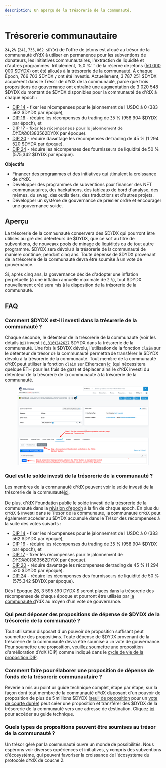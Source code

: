 ```yaml
---
description: Un aperçu de la trésorerie de la communauté.
---
```


# Trésorerie communautaire

**`24,2%`** (`241,735,862 $DYDX`) de l'offre de jetons est alloué au trésor de la communauté dYdX à utiliser en permanence pour les subventions de donateurs, les initiatives communautaires, l'extraction de liquidité et d'autres programmes. Initialement, `5,0 %``` de la réserve de jetons ([50 000 000 $DYDX](https://docs.dydx.community/dydx-governance/start-here/dydx-allocations)) ont été alloués à la trésorerie de la communauté. À chaque Époch, 766 703 $DYDX y ont été investis. Actuellement, 3 787 251 $DYDX acquièrent dans le Trésor de dYdX de la communauté, parce que trois propositions de gouvernance ont entraîné une augmentation de 3 020 548 $DYDX du montant de $DYDX disponibles pour la communauté de dYdX à chaque époch :

* [DIP 14](https://dydx.community/dashboard/proposal/7) - fixer les récompenses pour le jalonnement de l'USDC à 0 (383 562 $DYDX par époque),
* [DIP 16](https://dydx.community/dashboard/proposal/8) - réduire les récompenses du trading de 25 % (958 904 $DYDX par époch), et
* [DIP 17](https://dydx.community/dashboard/proposal/9) - fixer les récompenses pour le jalonnement de $DYDX à 0 (383 562 $DYDX par époque).
* [DIP 20](https://dydx.community/dashboard/proposal/11) - réduire davantage les récompenses de trading de 45 % (1 294 520 $DYDX par époque).
* [DIP 24](https://github.com/dydxfoundation/dip/blob/master/content/dips/DIP-24.md) - réduire les récompenses des fournisseurs de liquidité de 50 % (575,342 $DYDX par époque).



**Objectifs**

* Financer des programmes et des initiatives qui stimulent la croissance de dYdX.
* Développer des programmes de subventions pour financer des NFT communautaires, des hackathons, des tableaux de bord d'analyse, des mèmes, du swag, des outils tiers, des traductions et d'autres projets.
* Développer un système de gouvernance de premier ordre et encourager une gouvernance solide.

## Aperçu

La trésorerie de la communauté conservera des $DYDX qui pourront être utilisés au gré des détenteurs de $DYDX, que ce soit au titre de subventions, de nouveaux pools de minage de liquidités ou de tout autre programme. $DYDX sera dévolu à la trésorerie de la communauté de manière continue, pendant cinq ans. Toute dépense de $DYDX provenant de la trésorerie de la communauté devra être soumise à un vote de gouvernance.

Si, après cinq ans, la gouvernance décide d'adopter une inflation perpétuelle (à une inflation annuelle maximale de `2 %`), tout $DYDX nouvellement créé sera mis à la disposition de la trésorerie de la communauté.

## FAQ

### Comment $DYDX est-il investi dans la trésorerie de la communauté ?

Chaque seconde, le détenteur de la trésorerie de la communauté (voir les détails [ici](https://docs.dydx.community/dydx-governance/resources/technical-overview#governance-architecture-overview)) investit [`0,3169242627`](tel:03169242627) $DYDX dans la trésorerie de la communauté. Une fois le $DYDX dévolu, l'utilisation de la fonction `claim` sur le détenteur de trésor de la communauté permettra de transférer le $DYDX dévolu à la trésorerie de la communauté. Tout membre de la communauté dYdX peut utiliser la fonction `claim` sur Etherscan [ici](https://etherscan.io/address/0x08a90Fe0741B7DeF03fB290cc7B273F1855767D8#writeContract) (qui nécessitera quelque ETH pour les frais de gaz) et déplacer ainsi le dYdX investi du détenteur de la trésorerie de la communauté à la trésorerie de la communauté.

<figure><img src="../.gitbook/assets/claim-function-CT-vester.png" alt=""><figcaption></figcaption></figure>

### Quel est le solde investi de la trésorerie de la communauté ?

Les membres de la communauté dYdX peuvent voir le solde investi de la trésorerie de la communauté[ici](https://dydx.shippooor.xyz/). \
\
De plus, dYdX Foundation publie le solde investi de la trésorerie de la communauté dans la [révision d'epoch](https://dydx.foundation/blog) à la fin de chaque epoch. En plus du dYdX $ investi dans le Trésor de la communauté, la communauté dYdX peut également accéder au $DYDX accumulé dans le Trésor des récompenses à la suite des votes suivants :

* [DIP 14](https://dydx.community/dashboard/proposal/7) - fixer les récompenses pour le jalonnement de l'USDC à 0 (383 562 $DYDX par époque),
* [DIP 16](https://dydx.community/dashboard/proposal/8) - réduire les récompenses du trading de 25 % (958 904 $DYDX par époch), et
* [DIP 17](https://dydx.community/dashboard/proposal/9) - fixer les récompenses pour le jalonnement de $DYDX à 0 (383 562 $DYDX par époque).
* [DIP 20](https://dydx.community/dashboard/proposal/11) - réduire davantage les récompenses de trading de 45 % (1 294 520 $DYDX par époque).
* [DIP 24](https://github.com/dydxfoundation/dip/blob/master/content/dips/DIP-24.md) - réduire les récompenses des fournisseurs de liquidité de 50 % (575,342 $DYDX par époque).

Dès l'Epoque 26, 3 595 890 DYDX $ seront placés dans la trésorerie des récompenses de chaque époque et pourront être utilisés par [la communauté d](https://docs.dydx.community/dydx-governance/voting-and-governance/governance-parameters)YdX au moyen d'un vote de gouvernance.

### Qui peut déposer des propositions de dépense de $DYDX de la trésorerie de la communauté ?

Tout utilisateur disposant d'un pouvoir de proposition suffisant peut soumettre des propositions. Toute dépense de $DYDX provenant de la trésorerie de la communauté devra être soumise à un vote de gouvernance. Pour soumettre une proposition, veuillez soumettre une proposition d'amélioration dYdX (DIP) comme indiqué dans le [cycle de vie de la proposition DIP](../voting-and-governance/dip-proposal-lifecycle.md).

### Comment faire pour élaborer une proposition de dépense de fonds de la trésorerie communautaire ?

Reverie a mis au point un guide technique complet, étape par étape, sur la façon dont tout membre de la communauté dYdX disposant d'un pouvoir de proposition de plus de 5 millions $DYDX ([seuil de proposition](https://docs.dydx.community/dydx-governance/voting-and-governance/governance-parameters#timelock-parameters) pour un [vote de courte durée](https://docs.dydx.community/dydx-governance/voting-and-governance/governance-process#short-timelock-executor)) peut créer une proposition et transférer des $DYDX de la trésorerie de la communauté vers une adresse de destination. Cliquez [ici](https://app.gitbook.com/o/-MeNgGQU0ucT2xo4s8-T/s/-MeNfSkgj48hU0q8Zbjn/\~/changes/EyisuFjLIyJ7K9RzaTfJ/technical-guide-on-building-a-dydx-community-treasury-spending-proposal) pour accéder au guide technique.

### Quels types de propositions peuvent être soumises au trésor de la communauté ?

Un trésor géré par la communauté ouvre un monde de possibilités. Nous espérons voir diverses expériences et initiatives, y compris des subventions d'écosystème, qui peuvent favoriser la croissance de l'écosystème du protocole dYdX de couche 2.
